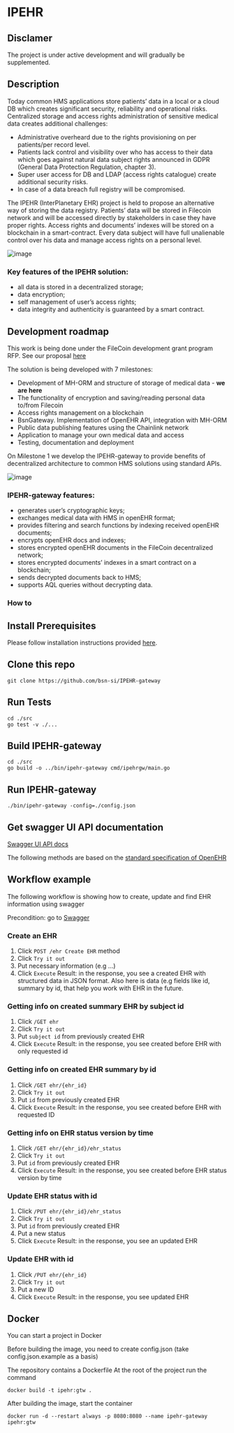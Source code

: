 # IPEHR

## Disclamer

The project is under active development and will gradually be supplemented.

## Description

Today common HMS applications store patients’ data in a local or a cloud DB which creates significant security, reliability and operational risks. Centralized storage and access rights administration of sensitive medical data creates additional challenges:

-	Administrative overheard due to the rights provisioning on per patients/per record level.
-	Patients lack control and visibility over who has access to their data which goes against natural data subject rights announced in GDPR (General Data Protection Regulation, chapter 3).
-	Super user access for DB and LDAP (access rights catalogue) create additional security risks.
-	In case of a data breach full registry will be compromised.

The IPEHR (InterPlanetary EHR) project is held to propose an alternative way of storing the data registry. Patients’ data will be stored in Filecoin network and will be accessed directly by stakeholders in case they have proper rights. Access rights and documents’ indexes will be stored on a blockchain in a smart-contract. Every data subject will have full unalienable control over his data and manage access rights on a personal level.

![image](https://user-images.githubusercontent.com/98888366/170699014-2ff3cec6-913b-4b4f-85f0-63899382ff24.png)

### Key features of the IPEHR solution:

- all data is stored in a decentralized storage;
- data encryption;
- self management of user’s access rights;
- data integrity and authenticity is guaranteed by a smart contract.

## Development roadmap

This work is being done under the FileCoin development grant program RFP. See our proposal [here](https://github.com/filecoin-project/devgrants/issues/418)

The solution is being developed with 7 milestones:
* Development of MH-ORM and structure of storage of medical data - **we are here**
* The functionality of encryption and saving/reading personal data to/from Filecoin
* Access rights management on a blockchain
* BsnGateway. Implementation of OpenEHR API, integration with MH-ORM
* Public data publishing features using the Chainlink network
* Application to manage your own medical data and access
* Testing, documentation and deployment

On Milestone 1 we develop the IPEHR-gateway to provide benefits of decentralized architecture to common HMS solutions using standard APIs.
 
![image](https://user-images.githubusercontent.com/98888366/170698968-56ee7efe-e882-4236-b170-e9680ea12135.png)

### IPEHR-gateway features:

- generates user’s cryptographic keys;
- exchanges medical data with HMS in openEHR format;
- provides filtering and search functions by indexing received openEHR documents;
- encrypts openEHR docs and indexes;
- stores encrypted openEHR documents in the FileCoin decentralized network;
- stores encrypted documents’ indexes in a smart contract on a blockchain;
- sends decrypted documents back to HMS;
- supports AQL queries without decrypting data.

### How to

## Install Prerequisites

Please follow installation instructions provided [here](https://go.dev/doc/install).

## Clone this repo

```
git clone https://github.com/bsn-si/IPEHR-gateway
```

## Run Tests

```
cd ./src
go test -v ./...
```

## Build IPEHR-gateway

```
cd ./src
go build -o ../bin/ipehr-gateway cmd/ipehrgw/main.go
```

## Run IPEHR-gateway

```
./bin/ipehr-gateway -config=./config.json
```

## Get swagger UI API documentation

[Swagger UI API docs](http://gateway.ipehr.org/swagger/index.html)

The following methods are based on the [standard specification of OpenEHR](https://specifications.openehr.org/releases/ITS-REST/Release-1.0.2/ehr.html)

## Workflow example

The following workflow is showing how to create, update and find EHR information using swagger

Precondition: go to [Swagger](http://gateway.ipehr.org/swagger/index.html)

### Create an EHR
1. Click `POST /ehr Create EHR` method
1. Click `Try it out`
1. Put necessary information (e.g ...)
1. Click `Execute`
Result: in the response, you see a created EHR with structured data in JSON format. Also here is data (e.g fields like id, summary by id, that help you work with EHR in the future. 

### Getting info on created summary EHR by subject id
1. Click `/GET ehr`
1. Click `Try it out`
1. Put `subject id` from previously created EHR
1. Click `Execute`
Result: in the response, you see created before EHR with only requested id

### Getting info on created EHR summary by id
1. Click `/GET ehr/{ehr_id}`
1. Click `Try it out`
1. Put `id` from previously created EHR
1. Click `Execute`
Result: in the response, you see created before EHR with requested ID

### Getting info on EHR status version by time
1. Click `/GET ehr/{ehr_id}/ehr_status`
1. Click `Try it out`
1. Put `id` from previously created EHR
1. Click `Execute`
Result: in the response, you see created before EHR status version by time

### Update EHR status with id
1. Click `/PUT ehr/{ehr_id}/ehr_status`
1. Click `Try it out`
1. Put `id` from previously created EHR
1. Put a new status
1. Click `Execute`
Result: in the response, you see an updated EHR

### Update EHR with id
1. Click `/PUT ehr/{ehr_id}`
1. Click `Try it out`
1. Put a new ID
1. Click `Execute`
Result: in the response, you see updated EHR

## Docker
You can start a project in Docker

Before building the image, you need to create config.json (take config.json.example as a basis)

The repository contains a Dockerfile
At the root of the project run the command 
```
docker build -t ipehr:gtw .
```

After building the image, start the container
```
docker run -d --restart always -p 8080:8080 --name ipehr-gateway ipehr:gtw
```

